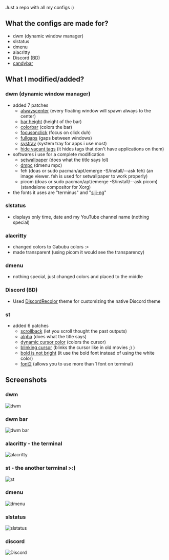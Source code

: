 Just a repo with all my configs :) 

## What the configs are made for?
+ dwm (dynamic window manager)
+ slstatus
+ dmenu
+ alacritty
+ Discord (BD)
+ [candybar](https://github.com/jornmann/candybar)

## What I modified/added?
### dwm (dynamic window manager)
+ added 7 patches
  - [alwayscenter](https://dwm.suckless.org/patches/alwayscenter/) (every floating window will spawn always to the center)
  - [bar height](https://dwm.suckless.org/patches/bar_height/) (height of the bar)
  - [colorbar](https://dwm.suckless.org/patches/colorbar/) (colors the bar)
  - [focusonclick](https://dwm.suckless.org/patches/focusonclick/) (focus on click duh)
  - [fullgaps](https://dwm.suckless.org/patches/fullgaps/) (gaps between windows)
  - [systray](https://dwm.suckless.org/patches/systray/) (system tray for apps i use most)
  - [hide vacant tags](https://dwm.suckless.org/patches/hide_vacant_tags/) (it hides tags that don't have applications on them)
+ softwares i use for a complete modification
  - [setwallpaper](https://github.com/speediegamer/setwallpaper) (does what the title says lol)
  - [dmpc](https://github.com/jornmann/dmpc/) (dmenu mpc)
  - feh (doas or sudo pacman/apt/emerge -S/install/--ask feh) (an image viewer. feh is used for setwallpaper to work properly)
  - picom (doas or sudo pacman/apt/emerge -S/install/--ask picom) (standalone compositor for Xorg)
+ the fonts it uses are "terminus" and "[siji-ng](https://github.com/begss/siji-ng)"

### slstatus
+ displays only time, date and my YouTube channel name (nothing special)

### alacritty
+ changed colors to Gabubu colors :>
+ made transparent (using picom it would see the transparency)

### dmenu
+ nothing special, just changed colors and placed to the middle

### Discord (BD)
+ Used [DiscordRecolor](https://betterdiscord.app/theme/DiscordRecolor) theme for customizing the native Discord theme

### st
+ added 6 patches
  - [scrollback](https://st.suckless.org/patches/scrollback/) (let you scroll thought the past outputs)
  - [alpha](https://st.suckless.org/patches/alpha/) (does what the title says)
  - [dynamic cursor color](https://st.suckless.org/patches/dynamic-cursor-color/) (colors the cursor)
  - [blinking cursor](https://st.suckless.org/patches/blinking_cursor/) (blinks the cursor like in old movies ;) )
  - [bold is not bright](https://st.suckless.org/patches/bold-is-not-bright/) (it use the bold font instead of using the white color)
  - [font2](https://st.suckless.org/patches/font2/) (allows you to use more than 1 font on terminal)

## Screenshots
### dwm
![dwm](https://user-images.githubusercontent.com/88589756/162613450-6a20b806-242a-4a05-8ed2-daa9f1d934e9.png)
### dwm bar
![dwm bar](https://user-images.githubusercontent.com/88589756/162613356-8bd5ebe1-2cd5-409f-b603-a4b05f3ca54a.png)
### alacritty - the terminal
![alacritty](https://user-images.githubusercontent.com/88589756/160250311-a6f1f711-9e1a-474f-b335-dfe8fd3b16a4.png)
### st - the another terminal >:)
![st](https://user-images.githubusercontent.com/88589756/161034238-fe636170-919f-4110-9254-f7c5bb9dade8.png)
### dmenu
![dmenu](https://user-images.githubusercontent.com/88589756/160250334-797ec0a9-a8a3-496e-9a9f-8cc98f91ce59.png)
### slstatus
![slstatus](https://user-images.githubusercontent.com/88589756/160250357-03f345c5-b172-4b5c-b442-114e4ed4f1a1.png)
### discord
![Discord](https://user-images.githubusercontent.com/88589756/160545895-a5977c52-ee0f-4588-a8c6-c5306e48dc72.png)
